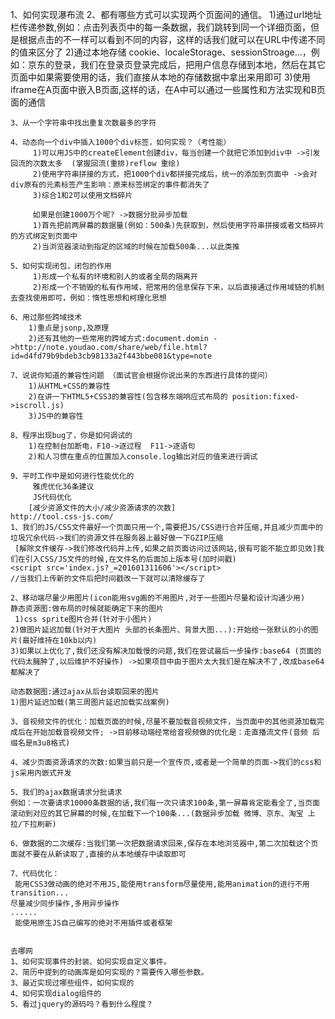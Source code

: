 1、如何实现瀑布流
    2、都有哪些方式可以实现两个页面间的通信。
          1)通过url地址栏传递参数,例如：点击列表页中的每一条数据，我们跳转到同一个详细页面，但是根据点击的不一样可以看到不同的内容，这样的话我们就可以在URL中传递不同的值来区分了
          2)通过本地存储 cookie、localeStorage、sessionStroage...，例如：京东的登录，我们在登录页登录完成后，把用户信息存储到本地，然后在其它页面中如果需要使用的话，我们直接从本地的存储数据中拿出来用即可
          3)使用iframe在A页面中嵌入B页面,这样的话，在A中可以通过一些属性和方法实现和B页面的通信

    3、从一个字符串中找出重复次数最多的字符

    4、动态向一个div中插入1000个div标签，如何实现？（考性能）
         1)可以用JS中的createElement创建div，每当创建一个就把它添加到div中 ->引发回流的次数太多  (掌握回流(重排)reflow 重绘)
         2)使用字符串拼接的方式，把1000个div都拼接完成后，统一的添加到页面中 ->会对div原有的元素标签产生影响：原来标签绑定的事件都消失了
         3)综合1和2可以使用文档碎片

         如果是创建1000万个呢? ->数据分批异步加载
         1)首先把前两屏幕的数据量(例如：500条)先获取到，然后使用字符串拼接或者文档碎片的方式绑定到页面中
         2)当浏览器滚动到指定的区域的时候在加载500条...以此类推

    5、如何实现闭包，闭包的作用
         1)形成一个私有的环境和别人的或者全局的隔离开
         2)形成一个不销毁的私有作用域，把常用的信息保存下来，以后直接通过作用域链的机制去查找使用即可，例如：惰性思想和柯理化思想

    6、用过那些跨域技术
        1)重点是jsonp,及原理
        2)还有其他的一些常用的跨域方式:document.domin ->http://note.youdao.com/share/web/file.html?id=d4fd79b9bdeb3cb98133a2f443bbe081&type=note

    7、说说你知道的兼容性问题 （面试官会根据你说出来的东西进行具体的提问）
        1)从HTML+CSS的兼容性
        2)在讲一下HTML5+CSS3的兼容性(包含移东端响应式布局的 position:fixed->iscroll.js)
        3)JS中的兼容性

    8、程序出现bug了，你是如何调试的
        1)在控制台加断电，F10->逐过程  F11->逐语句
        2)和人习惯在重点的位置加入console.log输出对应的值来进行调试

    9、平时工作中是如何进行性能优化的
         雅虎优化36条建议
         JS代码优化
       	[减少资源文件的大小/减少资源请求的次数]
	http://tool.css-js.com/
	1、我们的JS/CSS文件最好一个页面只用一个,需要把JS/CSS进行合并压缩,并且减少页面中的垃圾冗余代码->我们的资源文件在服务器上最好做一下GZIP压缩
 	 [解除文件缓存->我们修改代码并上传,如果之前页面访问过该网站,很有可能不能立即见效]我们在引入CSS/JS文件的时候,在文件名的后面加上版本号(加时间戳)
  	<script src='index.js?_=201601311606'></script>
  	//当我们上传新的文件后把时间戳改一下就可以清除缓存了

	2、移动端尽量少用图片(icon能用svg画的不用图片,对于一些图片尽量和设计沟通少用)
   	静态资源图:做布局的时候就能确定下来的图片
  	 1)css sprite图片合并(针对于小图片)
   	2)做图片延迟加载(针对于大图片 头部的长条图片、背景大图...):开始给一张默认的小的图片(最好维持在10kb以内)
   	3)如果以上优化了,我们还没有解决加载慢的问题,我们在尝试最后一步操作:base64 (页面的代码太臃肿了,以后维护不好操作) ->如果项目中由于图片太大我们是在解决不了,改成base64都解决了

   	动态数据图:通过ajax从后台读取回来的图片
   	1)图片延迟加载(第三周图片延迟加载实战案例)

	3、音视频文件的优化：加载页面的时候,尽量不要加载音视频文件，当页面中的其他资源加载完成后在开始加载音视频文件; ->目前移动端经常给音视频做的优化是：走直播流文件(音频 后缀名是m3u8格式)

	4、减少页面资源请求的次数:如果当前只是一个宣传页,或者是一个简单的页面->我们的css和js采用内嵌式开发

	5、我们的ajax数据请求分批请求
   	例如：一次要请求10000条数据的话,我们每一次只请求100条,第一屏幕肯定能看全了,当页面滚动到对应的其它屏幕的时候,在加载下一个100条...(数据异步加载 微博、京东、淘宝 上拉/下拉刷新)

	6、做数据的二次缓存:当我们第一次把数据请求回来,保存在本地浏览器中,第二次加载这个页面就不要在从新读取了,直接的从本地缓存中读取即可

	7、代码优化：
  	 能用CSS3做动画的绝对不用JS,能使用transform尽量使用,能用animation的进行不用transition...
   	尽量减少同步操作,多用异步操作
   	......
  	 能使用原生JS自己编写的绝对不用插件或者框架


    去哪网
    1、如何实现事件的封装、如何实现自定义事件。
    2、简历中提到的动画库是如何实现的？需要传入哪些参数。
    3、最近实现过哪些组件，如何实现的
    4、如何实现dialog组件的
    5、看过jquery的源码吗？看到什么程度？
